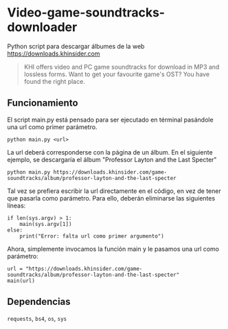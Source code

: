 # Video-game-soundtracks-downloader
Python script para descargar álbumes de la web https://downloads.khinsider.com
> KHI offers video and PC game soundtracks for download in MP3 and lossless forms. Want to get your favourite game's OST? You have found the right place.

## Funcionamiento
El script main.py está pensado para ser ejecutado en términal pasándole una url como primer parámetro. 
```
python main.py <url>
```
La url deberá corresponderse con la página de un álbum. En el siguiente ejemplo, se descargaría el álbum "Professor Layton and the Last Specter"
```
python main.py https://downloads.khinsider.com/game-soundtracks/album/professor-layton-and-the-last-specter
```
Tal vez se prefiera escribir la url directamente en el código, en vez de tener que pasarla como parámetro. Para ello, deberán eliminarse las siguientes líneas:
```
if len(sys.argv) > 1:
    main(sys.argv[1])
else:
    print("Error: falta url como primer argumento")
```
Ahora, simplemente invocamos la función main y le pasamos una url como parámetro:
```
url = "https://downloads.khinsider.com/game-soundtracks/album/professor-layton-and-the-last-specter"
main(url)
```

## Dependencias
`requests`, `bs4`, `os`, `sys`
